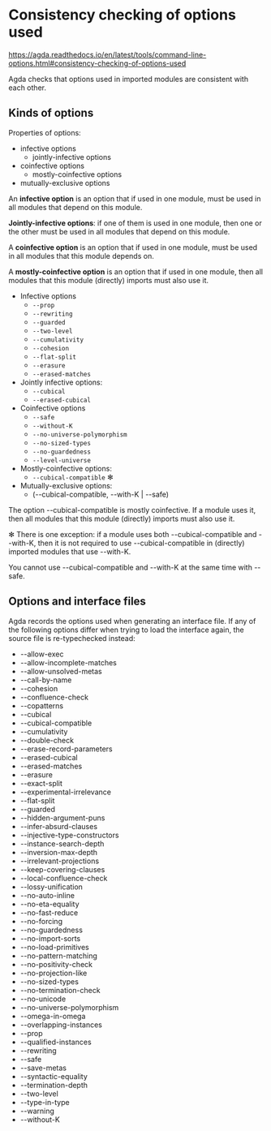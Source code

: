 # Consistency checking of options used

https://agda.readthedocs.io/en/latest/tools/command-line-options.html#consistency-checking-of-options-used

Agda checks that options used in imported modules are consistent with each other.

## Kinds of options

Properties of options:
- infective options
  - jointly-infective options
- coinfective options
  - mostly-coinfective options
- mutually-exclusive options

An **infective option** is an option that if used in one module, must be used in all modules that depend on this module.

**Jointly-infective options**: if one of them is used in one module, then one or the other must be used in all modules that depend on this module.

A **coinfective option** is an option that if used in one module, must be used in all modules that this module depends on.

A **mostly-coinfective option** is an option that if used in one module, then all modules that this module (directly) imports must also use it.


- Infective options
  - `--prop`
  - `--rewriting`
  - `--guarded`
  - `--two-level`
  - `--cumulativity`
  - `--cohesion`
  - `--flat-split`
  - `--erasure`
  - `--erased-matches`
- Jointly infective options:
  - `--cubical`
  - `--erased-cubical`
- Coinfective options
  - `--safe`
  - `--without-K`
  - `--no-universe-polymorphism`
  - `--no-sized-types`
  - `--no-guardedness`
  - `--level-universe`
- Mostly-coinfective options:
  - `--cubical-compatible` ✻
- Mutually-exclusive options:
  - (--cubical-compatible, --with-K | --safe)


The option --cubical-compatible is mostly coinfective. If a module uses it, then all modules that this module (directly) imports must also use it.

✻ There is one exception: if a module uses both --cubical-compatible and --with-K, then it is not required to use --cubical-compatible in (directly) imported modules that use --with-K.

You cannot use --cubical-compatible and --with-K at the same time with --safe.


## Options and interface files

Agda records the options used when generating an interface file. If any of the following options differ when trying to load the interface again, the source file is re-typechecked instead:
- --allow-exec
- --allow-incomplete-matches
- --allow-unsolved-metas
- --call-by-name
- --cohesion
- --confluence-check
- --copatterns
- --cubical
- --cubical-compatible
- --cumulativity
- --double-check
- --erase-record-parameters
- --erased-cubical
- --erased-matches
- --erasure
- --exact-split
- --experimental-irrelevance
- --flat-split
- --guarded
- --hidden-argument-puns
- --infer-absurd-clauses
- --injective-type-constructors
- --instance-search-depth
- --inversion-max-depth
- --irrelevant-projections
- --keep-covering-clauses
- --local-confluence-check
- --lossy-unification
- --no-auto-inline
- --no-eta-equality
- --no-fast-reduce
- --no-forcing
- --no-guardedness
- --no-import-sorts
- --no-load-primitives
- --no-pattern-matching
- --no-positivity-check
- --no-projection-like
- --no-sized-types
- --no-termination-check
- --no-unicode
- --no-universe-polymorphism
- --omega-in-omega
- --overlapping-instances
- --prop
- --qualified-instances
- --rewriting
- --safe
- --save-metas
- --syntactic-equality
- --termination-depth
- --two-level
- --type-in-type
- --warning
- --without-K
